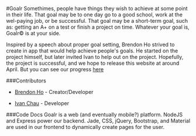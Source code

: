 #Goalr
Somethimes, people have things they wish to achieve at some point in their life. That goal may be to one day go to a good school, work at the wel-paying job, or be successful. That goal may be a short-term goal, such as: getting an A+ on a test or finish a project on time. Whatever your goal is, Goalr© is at your side.

Inspired by a speech about proper goal setting, Brendon Ho strived to create in app that would help achieve people's goals. He started on the project himself, but later invited Ivan to help out on the project. Hopefully, the project is successful, and we hope to release this website at around April. But you can see our progress [here](http://goalr.herokuapp.com) 

###Contributors
* [Brendon Ho](https://github.com/brendonho01) - Creator/Developer

* [Ivan Chau](https://github.com/ichauster) - Developer

###Code Docs
Goalr is a web (and eventually mobile?) platform. 
NodeJS and Express power our backend.
Jade, CSS, jQuery, Bootstrap, and Material are used in our frontend to dynamically create pages for the user.


